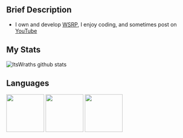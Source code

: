 ## Brief Description
- I own and develop [WSRP](https://discord.gg/yTUdTCG), I enjoy coding, and sometimes post on [YouTube](https://www.youtube.com/channel/UCZ7DyRSg6yV3y1fEK80GEzQ)

## My Stats

![ItsWraths github stats](https://github-readme-stats.vercel.app/api?username=itswrath&show_icons=true&theme=react)

## Languages
<img src="https://cdn.jsdelivr.net/npm/programming-languages-logos/src/lua/lua.png" height="100"> <img src="https://cdn.jsdelivr.net/npm/programming-languages-logos/src/html/html.png" height="100"> <img src="https://cdn.jsdelivr.net/npm/programming-languages-logos/src/css/css.png" height="100">
